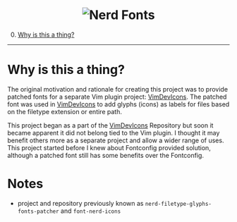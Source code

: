 <h1 align="center">
	<img src="https://raw.githubusercontent.com/ryanoasis/nerd-fonts/master/images/nerd-fonts-logo.png" alt="Nerd Fonts" />
</h1>


0. [Why is this a thing?](#why)

---


# Why is this a thing?

The original motivation and rationale for creating this project was to provide patched fonts for a separate Vim plugin project: [VimDevIcons]. The patched font was used in [VimDevIcons] to add glyphs (icons) as labels for files based on the filetype extension or entire path.

This project began as a part of the [VimDevIcons] Repository but soon it became apparent it did not belong tied to the Vim plugin. I thought it may benefit others more as a separate project and allow a wider range of uses. This project started before I knew about Fontconfig provided solution, although a patched font still has some benefits over the Fontconfig.

# Notes

* project and repository previously known as `nerd-filetype-glyphs-fonts-patcher` and `font-nerd-icons`


[VimDevIcons]:https://github.com/ryanoasis/vim-devicons "VimDevIcons Vim Plugin (external link) ➶"